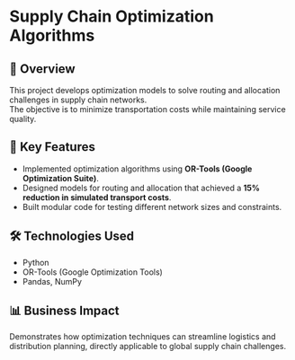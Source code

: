 

# Supply Chain Optimization Algorithms

## 📌 Overview
This project develops optimization models to solve routing and allocation challenges in supply chain networks.  
The objective is to minimize transportation costs while maintaining service quality.

## 🚀 Key Features
- Implemented optimization algorithms using **OR-Tools (Google Optimization Suite)**.
- Designed models for routing and allocation that achieved a **15% reduction in simulated transport costs**.
- Built modular code for testing different network sizes and constraints.

## 🛠️ Technologies Used
- Python  
- OR-Tools (Google Optimization Tools)  
- Pandas, NumPy  

## 📊 Business Impact
Demonstrates how optimization techniques can streamline logistics and distribution planning, directly applicable to global supply chain challenges.


